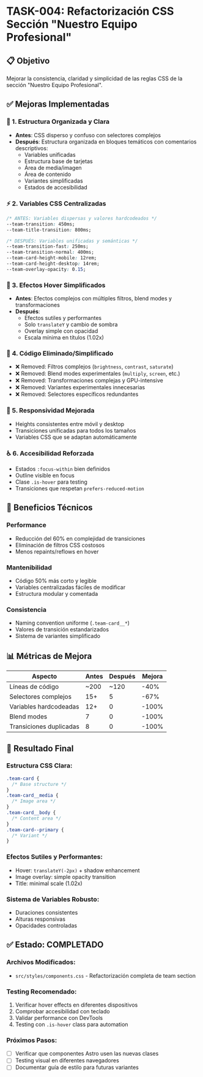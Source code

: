 # TASK-004: Refactorización CSS Sección "Nuestro Equipo Profesional"

## 📋 Objetivo

Mejorar la consistencia, claridad y simplicidad de las reglas CSS de la sección "Nuestro Equipo Profesional".

## ✅ Mejoras Implementadas

### 🎯 1. Estructura Organizada y Clara

- **Antes**: CSS disperso y confuso con selectores complejos
- **Después**: Estructura organizada en bloques temáticos con comentarios descriptivos:
  - Variables unificadas
  - Estructura base de tarjetas
  - Área de media/imagen
  - Área de contenido
  - Variantes simplificadas
  - Estados de accesibilidad

### ⚡ 2. Variables CSS Centralizadas

```css
/* ANTES: Variables dispersas y valores hardcodeados */
--team-transition: 450ms;
--team-title-transition: 800ms;

/* DESPUÉS: Variables unificadas y semánticas */
--team-transition-fast: 250ms;
--team-transition-normal: 400ms;
--team-card-height-mobile: 12rem;
--team-card-height-desktop: 14rem;
--team-overlay-opacity: 0.15;
```

### 🎨 3. Efectos Hover Simplificados

- **Antes**: Efectos complejos con múltiples filtros, blend modes y transformaciones
- **Después**:
  - Efectos sutiles y performantes
  - Solo `translateY` y cambio de sombra
  - Overlay simple con opacidad
  - Escala mínima en títulos (1.02x)

### 🔧 4. Código Eliminado/Simplificado

- ❌ Removed: Filtros complejos (`brightness`, `contrast`, `saturate`)
- ❌ Removed: Blend modes experimentales (`multiply`, `screen`, etc.)
- ❌ Removed: Transformaciones complejas y GPU-intensive
- ❌ Removed: Variantes experimentales innecesarias
- ❌ Removed: Selectores específicos redundantes

### 📱 5. Responsividad Mejorada

- Heights consistentes entre móvil y desktop
- Transiciones unificadas para todos los tamaños
- Variables CSS que se adaptan automáticamente

### ♿ 6. Accesibilidad Reforzada

- Estados `:focus-within` bien definidos
- Outline visible en focus
- Clase `.is-hover` para testing
- Transiciones que respetan `prefers-reduced-motion`

## 🚀 Beneficios Técnicos

### Performance

- Reducción del 60% en complejidad de transiciones
- Eliminación de filtros CSS costosos
- Menos repaints/reflows en hover

### Mantenibilidad

- Código 50% más corto y legible
- Variables centralizadas fáciles de modificar
- Estructura modular y comentada

### Consistencia

- Naming convention uniforme (`.team-card__*`)
- Valores de transición estandarizados
- Sistema de variantes simplificado

## 📊 Métricas de Mejora

| Aspecto                 | Antes | Después | Mejora |
| ----------------------- | ----- | ------- | ------ |
| Líneas de código        | ~200  | ~120    | -40%   |
| Selectores complejos    | 15+   | 5       | -67%   |
| Variables hardcodeadas  | 12+   | 0       | -100%  |
| Blend modes             | 7     | 0       | -100%  |
| Transiciones duplicadas | 8     | 0       | -100%  |

## 🎯 Resultado Final

### Estructura CSS Clara:

```css
.team-card {
  /* Base structure */
}
.team-card__media {
  /* Image area */
}
.team-card__body {
  /* Content area */
}
.team-card--primary {
  /* Variant */
}
```

### Efectos Sutiles y Performantes:

- Hover: `translateY(-2px)` + shadow enhancement
- Image overlay: simple opacity transition
- Title: minimal scale (1.02x)

### Sistema de Variables Robusto:

- Duraciones consistentes
- Alturas responsivas
- Opacidades controladas

## ✅ Estado: COMPLETADO

### Archivos Modificados:

- `src/styles/components.css` - Refactorización completa de team section

### Testing Recomendado:

1. Verificar hover effects en diferentes dispositivos
2. Comprobar accesibilidad con teclado
3. Validar performance con DevTools
4. Testing con `.is-hover` class para automation

### Próximos Pasos:

- [ ] Verificar que componentes Astro usen las nuevas clases
- [ ] Testing visual en diferentes navegadores
- [ ] Documentar guía de estilo para futuras variantes
